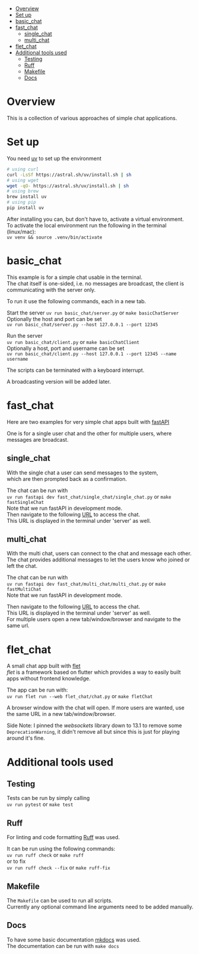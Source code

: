 - [Overview](#overview)
- [Set up](#set-up)
- [basic\_chat](#basic_chat)
- [fast\_chat](#fast_chat)
  - [single\_chat](#single_chat)
  - [multi\_chat](#multi_chat)
- [flet\_chat](#flet_chat)
- [Additional tools used](#additional-tools-used)
  - [Testing](#testing)
  - [Ruff](#ruff)
  - [Makefile](#makefile)
  - [Docs](#docs)


# Overview
This is a collection of various approaches of simple chat applications.

# Set up

You need [uv](https://docs.astral.sh/uv/) to set up the environment

```bash
# using curl
curl -LsSf https://astral.sh/uv/install.sh | sh
# using wget
wget -qO- https://astral.sh/uv/install.sh | sh
# using brew
brew install uv
# using pip
pip install uv
```

After installing you can, but don't have to, activate a virtual environment.  
To activate the local environment run the following in the terminal (linux/mac):  
`uv venv && source .venv/bin/activate`


# basic_chat
This example is for a simple chat usable in the terminal.  
The chat itself is one-sided, i.e. no messages are broadcast, the client is communicating with the server only.  

To run it use the following commands, each in a new tab.  

Start the server
`uv run basic_chat/server.py` or `make basicChatServer`  
Optionally the host and port can be set  
`uv run basic_chat/server.py --host 127.0.0.1 --port 12345`  

Run the server  
`uv run basic_chat/client.py` or `make basicChatClient`  
Optionally a host, port and username can be set  
`uv run basic_chat/client.py --host 127.0.0.1 --port 12345 --name username`  

The scripts can be terminated with a keyboard interrupt.  

A broadcasting version will be added later.  

# fast_chat
Here are two examples for very simple chat apps built with [fastAPI](https://fastapi.tiangolo.com/)  

One is for a single user chat and the other for multiple users, where messages are broadcast.  

## single_chat
With the single chat a user can send messages to the system,   
which are then prompted back as a confirmation.  

The chat can be run with  
`uv run fastapi dev fast_chat/single_chat/single_chat.py` or `make fastSingleChat`  
Note that we run fastAPI in development mode.  
Then navigate to the following [URL](http://127.0.0.1:8000) to access the chat.  
This URL is displayed in the terminal under 'server' as well.  


## multi_chat
With the multi chat, users can connect to the chat and message each other.  
The chat provides additional messages to let the users know who joined or left the chat.  

The chat can be run with  
`uv run fastapi dev fast_chat/multi_chat/multi_chat.py` or `make fastMultiChat`    
Note that we run fastAPI in development mode.  

Then navigate to the following [URL](http://127.0.0.1:8000) to access the chat.  
This URL is displayed in the terminal under 'server' as well.  
For multiple users open a new tab/window/browser and navigate to the same url.  


# flet_chat

A small chat app built with [flet](https://flet.dev/)  
_flet_ is a framework based on flutter which provides a way to easily built apps without frontend knowledge.  

The app can be run with:  
`uv run flet run --web flet_chat/chat.py`  or `make fletChat`  

A browser window with the chat will open. If more users are wanted, use the same URL in a new tab/window/browser.  

Side Note: I pinned the _websockets_ library down to 13.1 to remove some `DeprecationWarning`, it didn't remove all but since this is just for playing around it's fine.  

# Additional tools used

## Testing

Tests can be run by simply calling  
`uv run pytest` or `make test`  

## Ruff

For linting and code formatting [Ruff](https://docs.astral.sh/ruff/) was used.  

It can be run using the following commands:  
`uv run ruff check` or `make ruff`  
or to fix   
`uv run ruff check --fix` or `make ruff-fix`  

## Makefile

The `Makefile` can be used to run all scripts.  
Currently any optional command line arguments need to be added manually.  

## Docs
To have some basic documentation [mkdocs](https://www.mkdocs.org/) was used.  
The documentation can be run with `make docs`  